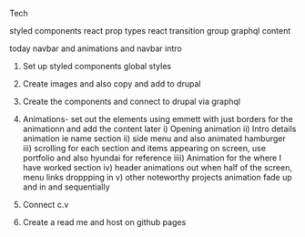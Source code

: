 Tech

styled components
react
prop types
react transition group
graphql
content

today
navbar and animations and navbar
intro


1) Set up styled components 
global styles

2) Create images and also copy and add to drupal

3) Create the components and connect to drupal via graphql

4) Animations- set out the elements using emmett with just borders for the animationn and add the content later
i) Opening animation
ii) Intro details animation ie name section
ii) side menu and also animated hamburger
iii) scrolling for each section and items appearing on screen, use portfolio and also hyundai for reference
iiii) Animation for the where I have worked section
iv) header animations out when half of the screen, menu links droppping in
v) other noteworthy projects animation fade up and in and sequentially

5) Connect c.v

6) Create a read me and host on github pages
